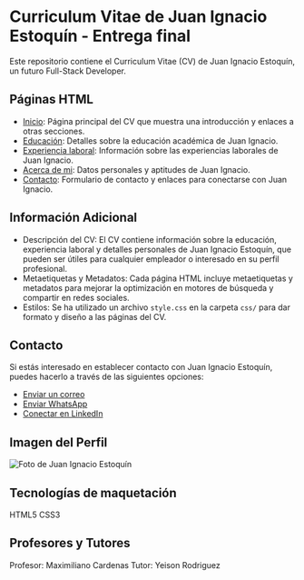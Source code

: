 # Curriculum Vitae de Juan Ignacio Estoquín - Entrega final

Este repositorio contiene el Curriculum Vitae (CV) de Juan Ignacio Estoquín, un futuro Full-Stack Developer.

## Páginas HTML

- [Inicio](./index.html): Página principal del CV que muestra una introducción y enlaces a otras secciones.
- [Educación](./pages/education.html): Detalles sobre la educación académica de Juan Ignacio.
- [Experiencia laboral](./pages/exp.html): Información sobre las experiencias laborales de Juan Ignacio.
- [Acerca de mi](./pages/acerca-de-mi.html): Datos personales y aptitudes de Juan Ignacio.
- [Contacto](./pages/contacto.html): Formulario de contacto y enlaces para conectarse con Juan Ignacio.

## Información Adicional

- Descripción del CV: El CV contiene información sobre la educación, experiencia laboral y detalles personales de Juan Ignacio Estoquín, que pueden ser útiles para cualquier empleador o interesado en su perfil profesional.
- Metaetiquetas y Metadatos: Cada página HTML incluye metaetiquetas y metadatos para mejorar la optimización en motores de búsqueda y compartir en redes sociales.
- Estilos: Se ha utilizado un archivo `style.css` en la carpeta `css/` para dar formato y diseño a las páginas del CV.

## Contacto

Si estás interesado en establecer contacto con Juan Ignacio Estoquín, puedes hacerlo a través de las siguientes opciones:

- [Enviar un correo](https://mail.google.com/mail/u/0/?tab=rm&ogbl#inbox?compose=CllgCKCBkcNdCrcxDLbZNdxmcXRkdffqdSnQVVlkglPHTQWrrkkJQWrtwWdgxbbmsQDjllCJPSV)
- [Enviar WhatsApp](https://api.whatsapp.com/send?phone=5493815872126)
- [Conectar en LinkedIn](https://www.linkedin.com/in/juan-ignacio-estoqu%C3%ADn-181128213/)

## Imagen del Perfil

![Foto de Juan Ignacio Estoquín](https://imgur.com/6qWZHTW)

## Tecnologías de maquetación

HTML5
CSS3

## Profesores y Tutores

Profesor: Maximiliano Cardenas
Tutor: Yeison Rodriguez